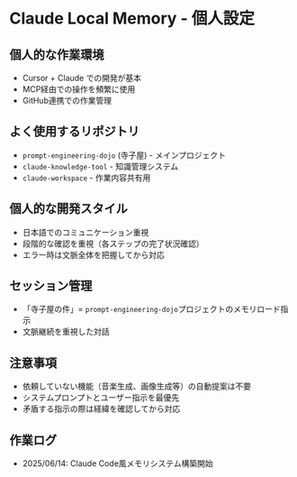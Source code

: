 # Claude Local Memory - 個人設定

## 個人的な作業環境
- Cursor + Claude での開発が基本
- MCP経由での操作を頻繁に使用
- GitHub連携での作業管理

## よく使用するリポジトリ
- `prompt-engineering-dojo` (寺子屋) - メインプロジェクト
- `claude-knowledge-tool` - 知識管理システム
- `claude-workspace` - 作業内容共有用

## 個人的な開発スタイル
- 日本語でのコミュニケーション重視
- 段階的な確認を重視（各ステップの完了状況確認）
- エラー時は文脈全体を把握してから対応

## セッション管理
- 「寺子屋の件」= `prompt-engineering-dojo`プロジェクトのメモリロード指示
- 文脈継続を重視した対話

## 注意事項
- 依頼していない機能（音楽生成、画像生成等）の自動提案は不要
- システムプロンプトとユーザー指示を最優先
- 矛盾する指示の際は経緯を確認してから対応

## 作業ログ
- 2025/06/14: Claude Code風メモリシステム構築開始
